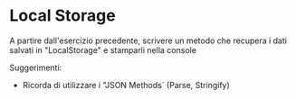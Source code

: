 # Local Storage

A partire dall'esercizio precedente, scrivere un metodo che recupera i dati salvati in "LocalStorage" e stamparli nella console

Suggerimenti:

- Ricorda di utilizzare i "JSON Methods` (Parse, Stringify)